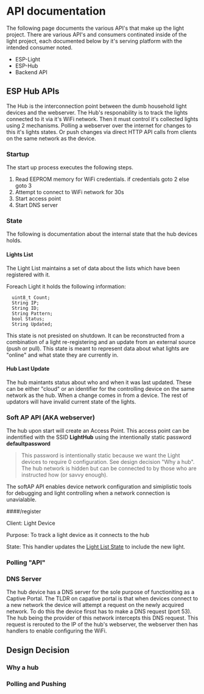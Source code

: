 # API documentation

The following page documents the various API's that make up the light project. There are various API's and consumers continated inside of the light project, each documented below by it's serving platform with the intended consumer noted.

* ESP-Light
* ESP-Hub
* Backend API

## ESP Hub APIs

The Hub is the interconnection point between the dumb household light devices and the webserver. The Hub's responability is to track the lights connected to it via it's WiFi network. Then it must control it's collected lights using 2 mechanisms. Polling a webserver over the internet for changes to this it's lights states. Or push changes via direct HTTP API calls from clients on the same network as the device.

### Startup

The start up process executes the following steps.

1. Read EEPROM memory for WiFi credentials. if credentials goto 2 else goto 3
2. Attempt to connect to WiFi network for 30s
3. Start access point
4. Start DNS server

### State

The following is documentation about the internal state that the hub devices holds.

#### Lights List

The Light List maintains a set of data about the lists which have been registered with it.

Foreach Light it holds the following information:

```
  uint8_t Count;
  String IP;
  String ID;
  String Pattern;
  bool Status;
  String Updated;
```

This state is not presisted on shutdown. It can be reconstructed from a combination of a light re-registering and an update from an external source (push or pull). This state is meant to represent data about what lights are "online" and what state they are currently in.

#### Hub Last Update

The hub maintants status about who and when it was last updated. These can be either "cloud" or an identifier for the controlling device on the same network as the hub. When a change comes in from a device. The rest of updators will have invalid current state of the lights. 


### Soft AP API (AKA webserver)
 The hub upon start will create an Access Point. This access point can be indentified with the SSID **LightHub** using the intentionally static password **defaultpassword**

> This password is intentionally static because we want the Light devices to require 0 configuration. See design decision "Why a hub". The hub network is hidden but can be connected to by those who are instructed how (or savvy enough).

The softAP API enables device network configuration and simiplistic tools for debugging and light controlling when a network connection is unavialable.

####/register

Client: Light Device

Purpose: To track a light device as it connects to the hub

State: This handler updates the [Light List State](#Lights-List) to include the new light.

### Polling "API"

### DNS Server

The hub device has a DNS server for the sole purpose of functioniting as a Captive Portal. The TLDR on capative portal is that when devices connect to a new network the device will attempt a request on the newly acquired network. To do this the device firsst has to make a DNS request (port 53). The hub being the provider of this network intercepts this DNS request. This request is rerouted to the IP of the hub's webserver, the webserver then has handlers to enable configuring the WiFi. 


## Design Decision

### Why a hub

### Polling and Pushing
